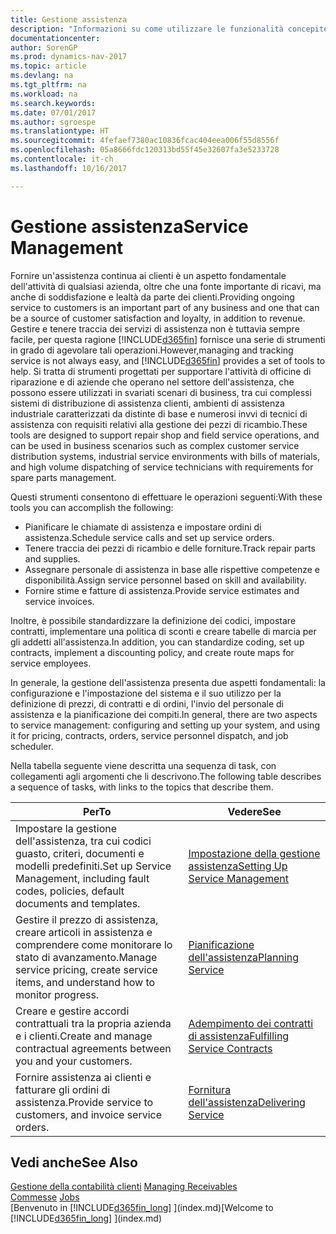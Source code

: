 ```yaml
---
title: Gestione assistenza
description: "Informazioni su come utilizzare le funzionalità concepite per supportare l'attività di officine di riparazione e le operazioni di assistenza su campo."
documentationcenter: 
author: SorenGP
ms.prod: dynamics-nav-2017
ms.topic: article
ms.devlang: na
ms.tgt_pltfrm: na
ms.workload: na
ms.search.keywords: 
ms.date: 07/01/2017
ms.author: sgroespe
ms.translationtype: HT
ms.sourcegitcommit: 4fefaef7380ac10836fcac404eea006f55d8556f
ms.openlocfilehash: 05a8666fdc120313bd55f45e32607fa3e5233728
ms.contentlocale: it-ch
ms.lasthandoff: 10/16/2017

---
```

# <a name="service-management"></a><span data-ttu-id="64e17-103">Gestione assistenza</span><span class="sxs-lookup"><span data-stu-id="64e17-103">Service Management</span></span>
<span data-ttu-id="64e17-104">Fornire un'assistenza continua ai clienti è un aspetto fondamentale dell'attività di qualsiasi azienda, oltre che una fonte importante di ricavi, ma anche di soddisfazione e lealtà da parte dei clienti.</span><span class="sxs-lookup"><span data-stu-id="64e17-104">Providing ongoing service to customers is an important part of any business and one that can be a source of customer satisfaction and loyalty, in addition to revenue.</span></span> <span data-ttu-id="64e17-105">Gestire e tenere traccia dei servizi di assistenza non è tuttavia sempre facile, per questa ragione [!INCLUDE[d365fin](includes/d365fin_md.md)] fornisce una serie di strumenti in grado di agevolare tali operazioni.</span><span class="sxs-lookup"><span data-stu-id="64e17-105">However,managing and tracking service is not always easy, and [!INCLUDE[d365fin](includes/d365fin_md.md)] provides a set of tools to help.</span></span> <span data-ttu-id="64e17-106">Si tratta di strumenti progettati per supportare l'attività di officine di riparazione e di aziende che operano nel settore dell'assistenza, che possono essere utilizzati in svariati scenari di business, tra cui complessi sistemi di distribuzione di assistenza clienti, ambienti di assistenza industriale caratterizzati da distinte di base e numerosi invvi di tecnici di assistenza con requisiti relativi alla gestione dei pezzi di ricambio.</span><span class="sxs-lookup"><span data-stu-id="64e17-106">These tools are designed to support repair shop and field service operations, and can be used in business scenarios such as complex customer service distribution systems, industrial service environments with bills of materials, and high volume dispatching of service technicians with requirements for spare parts management.</span></span>  

 <span data-ttu-id="64e17-107">Questi strumenti consentono di effettuare le operazioni seguenti:</span><span class="sxs-lookup"><span data-stu-id="64e17-107">With these tools you can accomplish the following:</span></span>  

* <span data-ttu-id="64e17-108">Pianificare le chiamate di assistenza e impostare ordini di assistenza.</span><span class="sxs-lookup"><span data-stu-id="64e17-108">Schedule service calls and set up service orders.</span></span>  
* <span data-ttu-id="64e17-109">Tenere traccia dei pezzi di ricambio e delle forniture.</span><span class="sxs-lookup"><span data-stu-id="64e17-109">Track repair parts and supplies.</span></span>  
* <span data-ttu-id="64e17-110">Assegnare personale di assistenza in base alle rispettive competenze e disponibilità.</span><span class="sxs-lookup"><span data-stu-id="64e17-110">Assign service personnel based on skill and availability.</span></span>  
* <span data-ttu-id="64e17-111">Fornire stime e fatture di assistenza.</span><span class="sxs-lookup"><span data-stu-id="64e17-111">Provide service estimates and service invoices.</span></span>  

<span data-ttu-id="64e17-112">Inoltre, è possibile standardizzare la definizione dei codici, impostare contratti, implementare una politica di sconti e creare tabelle di marcia per gli addetti all'assistenza.</span><span class="sxs-lookup"><span data-stu-id="64e17-112">In addition, you can standardize coding, set up contracts, implement a discounting policy, and create route maps for service employees.</span></span>  

<span data-ttu-id="64e17-113">In generale, la gestione dell'assistenza presenta due aspetti fondamentali: la configurazione e l'impostazione del sistema e il suo utilizzo per la definizione di prezzi, di contratti e di ordini, l'invio del personale di assistenza e la pianificazione dei compiti.</span><span class="sxs-lookup"><span data-stu-id="64e17-113">In general, there are two aspects to service management: configuring and setting up your system, and using it for pricing, contracts, orders, service personnel dispatch, and job scheduler.</span></span>  

<span data-ttu-id="64e17-114">Nella tabella seguente viene descritta una sequenza di task, con collegamenti agli argomenti che li descrivono.</span><span class="sxs-lookup"><span data-stu-id="64e17-114">The following table describes a sequence of tasks, with links to the topics that describe them.</span></span>   

|<span data-ttu-id="64e17-115">**Per**</span><span class="sxs-lookup"><span data-stu-id="64e17-115">**To**</span></span>|<span data-ttu-id="64e17-116">**Vedere**</span><span class="sxs-lookup"><span data-stu-id="64e17-116">**See**</span></span>|  
|------------|-------------|  
|<span data-ttu-id="64e17-117">Impostare la gestione dell'assistenza, tra cui codici guasto, criteri, documenti e modelli predefiniti.</span><span class="sxs-lookup"><span data-stu-id="64e17-117">Set up Service Management, including fault codes, policies, default documents and templates.</span></span>|[<span data-ttu-id="64e17-118">Impostazione della gestione assistenza</span><span class="sxs-lookup"><span data-stu-id="64e17-118">Setting Up Service Management</span></span>](service-setup-service.md)|  
|<span data-ttu-id="64e17-119">Gestire il prezzo di assistenza, creare articoli in assistenza e comprendere come monitorare lo stato di avanzamento.</span><span class="sxs-lookup"><span data-stu-id="64e17-119">Manage service pricing, create service items, and understand how to monitor progress.</span></span>|[<span data-ttu-id="64e17-120">Pianificazione dell'assistenza</span><span class="sxs-lookup"><span data-stu-id="64e17-120">Planning Service</span></span>](service-plan-service.md)|  
|<span data-ttu-id="64e17-121">Creare e gestire accordi contrattuali tra la propria azienda e i clienti.</span><span class="sxs-lookup"><span data-stu-id="64e17-121">Create and manage contractual agreements between you and your customers.</span></span>|[<span data-ttu-id="64e17-122">Adempimento dei contratti di assistenza</span><span class="sxs-lookup"><span data-stu-id="64e17-122">Fulfilling Service Contracts</span></span>](service-fulfill-service-contracts.md)|  
|<span data-ttu-id="64e17-123">Fornire assistenza ai clienti e fatturare gli ordini di assistenza.</span><span class="sxs-lookup"><span data-stu-id="64e17-123">Provide service to customers, and invoice service orders.</span></span>|[<span data-ttu-id="64e17-124">Fornitura dell'assistenza</span><span class="sxs-lookup"><span data-stu-id="64e17-124">Delivering Service</span></span>](service-deliver-service.md)|  

## <a name="see-also"></a><span data-ttu-id="64e17-125">Vedi anche</span><span class="sxs-lookup"><span data-stu-id="64e17-125">See Also</span></span>  
<span data-ttu-id="64e17-126">[Gestione della contabilità clienti](receivables-manage-receivables.md) </span><span class="sxs-lookup"><span data-stu-id="64e17-126">[Managing Receivables](receivables-manage-receivables.md) </span></span>  
<span data-ttu-id="64e17-127">[Commesse](projects-how-create-jobs.md) </span><span class="sxs-lookup"><span data-stu-id="64e17-127">[Jobs](projects-how-create-jobs.md) </span></span>  
<span data-ttu-id="64e17-128">[Benvenuto in [!INCLUDE[d365fin_long](includes/d365fin_long_md.md)] ](index.md)</span><span class="sxs-lookup"><span data-stu-id="64e17-128">[Welcome to [!INCLUDE[d365fin_long](includes/d365fin_long_md.md)] ](index.md)</span></span>

